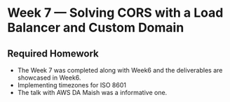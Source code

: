 # Week 7 — Solving CORS with a Load Balancer and Custom Domain

## Required Homework

 - The Week 7 was completed along with Week6 and the deliverables are showcased in Week6.
 - Implementing timezones for ISO 8601
 - The talk with AWS DA Maish was a informative one.

